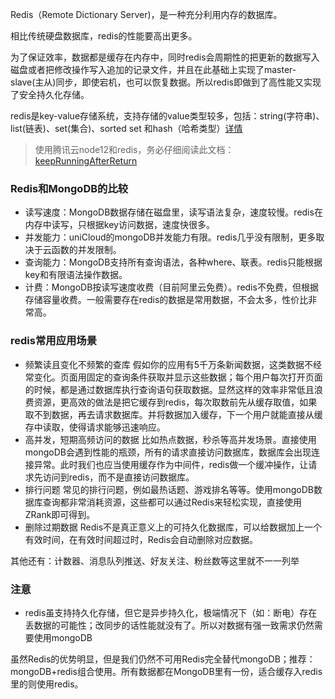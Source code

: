 Redis（Remote Dictionary Server)，是一种充分利用内存的数据库。

相比传统硬盘数据库，redis的性能要高出更多。

为了保证效率，数据都是缓存在内存中，同时redis会周期性的把更新的数据写入磁盘或者把修改操作写入追加的记录文件，并且在此基础上实现了master-slave(主从)同步，即使宕机，也可以恢复数据。所以redis即做到了高性能又实现了安全持久化存储。

redis是key-value存储系统，支持存储的value类型较多，包括：string(字符串)、list(链表)、set(集合)、sorted set 和hash（哈希类型）[详情](uniCloud/redis?id=data-type)

> 使用腾讯云node12和redis，务必仔细阅读此文档：[keepRunningAfterReturn](uniCloud/cf-functions.md?id=keep-running)

### Redis和MongoDB的比较
- 读写速度：MongoDB数据存储在磁盘里，读写语法复杂，速度较慢。redis在内存中读写，只根据key访问数据，速度快很多。
- 并发能力：uniCloud的mongoDB并发能力有限。redis几乎没有限制，更多取决于云函数的并发限制。
- 查询能力：MongoDB支持所有查询语法，各种where、联表。redis只能根据key和有限语法操作数据。
- 计费：MongoDB按读写速度收费（目前阿里云免费）。redis不免费，但根据存储容量收费。一般需要存在redis的数据是常用数据，不会太多，性价比非常高。

### redis常用应用场景
- 频繁读且变化不频繁的查库
假如你的应用有5千万条新闻数据，这类数据不经常变化。页面用固定的查询条件获取并显示这些数据；每个用户每次打开页面的时候，都是通过数据库执行查询语句获取数据。显然这样的效率非常低且浪费资源，更高效的做法是把它缓存到redis，每次取数前先从缓存取值，如果取不到数据，再去请求数据库。并将数据加入缓存，下一个用户就能直接从缓存中读取，使得请求能够迅速响应。
- 高并发，短期高频访问的数据
比如热点数据，秒杀等高并发场景。直接使用mongoDB会遇到性能的瓶颈，所有的请求直接访问数据库，数据库会出现连接异常。此时我们也应当使用缓存作为中间件，redis做一个缓冲操作，让请求先访问到redis，而不是直接访问数据库。
- 排行问题
常见的排行问题，例如最热话题、游戏排名等等。使用mongoDB数据库查询都非常消耗资源，这些都可以通过Redis来轻松实现，直接使用ZRank即可得到。
- 删除过期数据
Redis不是真正意义上的可持久化数据库，可以给数据加上一个有效时间，在有效时间超过时，Redis会自动删除对应数据。

其他还有：计数器、消息队列推送、好友关注、粉丝数等这里就不一一列举


### 注意
- redis虽支持持久化存储，但它是异步持久化，极端情况下（如：断电）存在丢数据的可能性；改同步的话性能就没有了。所以对数据有强一致需求仍然需要使用mongoDB

虽然Redis的优势明显，但是我们仍然不可用Redis完全替代mongoDB；推荐：mongoDB+redis组合使用。所有数据都在MongoDB里有一份，适合缓存入redis里的则使用redis。
